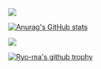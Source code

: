 

<img src="https://github-readme-stats.vercel.app/api/top-langs?username=kenneduu"/>

[![Anurag's GitHub stats](https://github-readme-stats.vercel.app/api?username=kenneduu&show_icons=true&theme=dracula)](https://github.com/anuraghazra/github-readme-stats)

<img src="https://github-readme-stats.vercel.app/api/pin/?username=kenneduu&repo=Django-FemaleNet"/>

[![Ryo-ma's github trophy](https://github-profile-trophy.vercel.app/?username=kenneduu&theme=dracula)](https://github.com/ryo-ma/github-profile-trophy)
